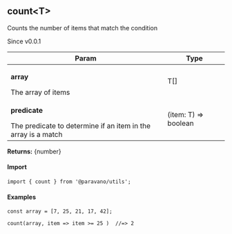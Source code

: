 <h2>count&lt;T&gt;</h2>
<p>Counts the number of items that match the condition</p>
<p>Since v0.0.1</p>
<table>
      <thead>
      <tr>
        <th>Param</th>
        <th>Type</th></tr>
      </thead>
      <tbody><tr><td><p><b>array</b></p>The array of items</td><td>T[]</td></tr><tr><td><p><b>predicate</b></p>The predicate to determine if an item in the array is a match</td><td>(item: T) =&gt; boolean</td></tr></tbody>
    </table><p><b>Returns:</b> {number}</p>
<h4>Import</h4>

```
import { count } from '@paravano/utils';
```

  <h4>Examples</h4>




```
const array = [7, 25, 21, 17, 42];

count(array, item => item >= 25 )  //=> 2
```

